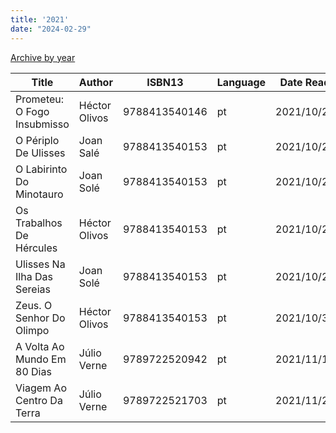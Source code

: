 ```yaml
---
title: '2021'
date: "2024-02-29"
---
```


[Archive by year](/books)

| Title                       | Author        |        ISBN13 | Language | Date Read  |
|-----------------------------|---------------|---------------|----------|------------|
| Prometeu: O Fogo Insubmisso | Héctor Olivos | 9788413540146 | pt       | 2021/10/22 |
| O Périplo De Ulisses        | Joan Salé     | 9788413540153 | pt       | 2021/10/23 |
| O Labirinto Do Minotauro    | Joan Solé     | 9788413540153 | pt       | 2021/10/24 |
| Os Trabalhos De Hércules    | Héctor Olivos | 9788413540153 | pt       | 2021/10/26 |
| Ulisses Na Ilha Das Sereias | Joan Solé     | 9788413540153 | pt       | 2021/10/29 |
| Zeus. O Senhor Do Olimpo    | Héctor Olivos | 9788413540153 | pt       | 2021/10/31 |
| A Volta Ao Mundo Em 80 Dias | Júlio Verne   | 9789722520942 | pt       | 2021/11/11 |
| Viagem Ao Centro Da Terra   | Júlio Verne   | 9789722521703 | pt       | 2021/11/28 |
